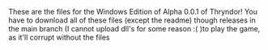 These are the files for the Windows Edition of Alpha 0.0.1 of Thryndor! You have to download all of these files (except the readme) though releases in the main branch (I cannot upload dll's for some reason :( )to play the game, as it'll corrupt without the files

